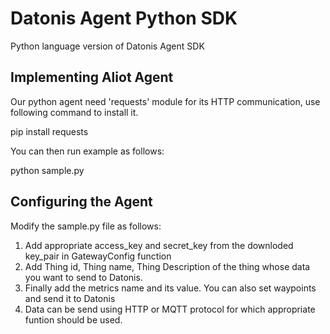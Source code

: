 Datonis Agent Python SDK
==========================
Python language version of Datonis Agent SDK

Implementing Aliot Agent
------------------------

Our python agent need 'requests' module for its HTTP communication, use following command to install it.

pip install requests

You can then run example as follows:

python sample.py

Configuring the Agent
---------------------

Modify the sample.py file as follows:

1. Add appropriate access_key and secret_key from the downloded key_pair in GatewayConfig function
2. Add Thing id, Thing name, Thing Description of the thing whose data you want to send to Datonis.
3. Finally add the metrics name and its value. You can also set waypoints and send it to Datonis
4. Data can be send using HTTP or MQTT protocol for which appropriate funtion should be used.